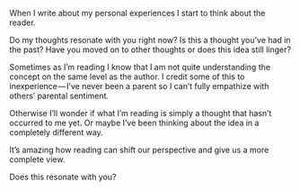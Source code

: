 

When I write about my personal experiences I start to think about the reader.

Do my thoughts resonate with you right now? Is this a thought you’ve had in the past? Have you moved on to
other thoughts or does this idea still linger?

Sometimes as I’m reading I know that I am not quite understanding the concept on the same level as the
author. I credit some of this to inexperience — I’ve never been a parent so I can’t fully empathize
with others’ parental sentiment.

Otherwise I’ll wonder if what I’m reading is simply a thought that hasn’t occurred to me yet. Or maybe
I’ve been thinking about the idea in a completely different way.

It’s amazing how reading can shift our perspective and give us a more complete view.

Does this resonate with you?